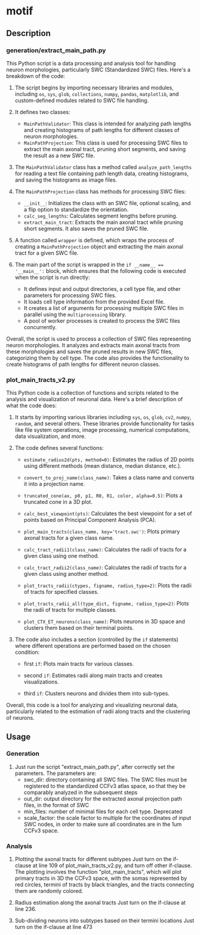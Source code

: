 # motif
## Description
### generation/extract_main_path.py
This Python script is a data processing and analysis tool for handling neuron morphologies, particularly SWC (Standardized SWC) files. Here's a breakdown of the code:

1. The script begins by importing necessary libraries and modules, including `os`, `sys`, `glob`, `collections`, `numpy`, `pandas`, `matplotlib`, and custom-defined modules related to SWC file handling.

2. It defines two classes:
   - `MainPathValidator`: This class is intended for analyzing path lengths and creating histograms of path lengths for different classes of neuron morphologies.
   - `MainPathProjection`: This class is used for processing SWC files to extract the main axonal tract, pruning short segments, and saving the result as a new SWC file.

3. The `MainPathValidator` class has a method called `analyze_path_lengths` for reading a text file containing path length data, creating histograms, and saving the histograms as image files.

4. The `MainPathProjection` class has methods for processing SWC files:
   - `__init__`: Initializes the class with an SWC file, optional scaling, and a flip option to standardize the orientation.
   - `calc_seg_lengths`: Calculates segment lengths before pruning.
   - `extract_main_tract`: Extracts the main axonal tract while pruning short segments. It also saves the pruned SWC file.

5. A function called `wrapper` is defined, which wraps the process of creating a `MainPathProjection` object and extracting the main axonal tract for a given SWC file.

6. The main part of the script is wrapped in the `if __name__ == '__main__':` block, which ensures that the following code is executed when the script is run directly:
   - It defines input and output directories, a cell type file, and other parameters for processing SWC files.
   - It loads cell type information from the provided Excel file.
   - It creates a list of arguments for processing multiple SWC files in parallel using the `multiprocessing` library.
   - A pool of worker processes is created to process the SWC files concurrently.

Overall, the script is used to process a collection of SWC files representing neuron morphologies. It analyzes and extracts main axonal tracts from these morphologies and saves the pruned results in new SWC files, categorizing them by cell type. The code also provides the functionality to create histograms of path lengths for different neuron classes.
### plot_main_tracts_v2.py
This Python code is a collection of functions and scripts related to the analysis and visualization of neuronal data. Here's a brief description of what the code does:

1. It starts by importing various libraries including `sys`, `os`, `glob`, `cv2`, `numpy`, `random`, and several others. These libraries provide functionality for tasks like file system operations, image processing, numerical computations, data visualization, and more.

2. The code defines several functions:

   - `estimate_radius2d(pts, method=0)`: Estimates the radius of 2D points using different methods (mean distance, median distance, etc.).
   
   - `convert_to_proj_name(class_name)`: Takes a class name and converts it into a projection name.
   
   - `truncated_cone(ax, p0, p1, R0, R1, color, alpha=0.5)`: Plots a truncated cone in a 3D plot.
   
   - `calc_best_viewpoint(pts)`: Calculates the best viewpoint for a set of points based on Principal Component Analysis (PCA).

   - `plot_main_tracts(class_name, key='tract.swc')`: Plots primary axonal tracts for a given class name.

   - `calc_tract_radii1(class_name)`: Calculates the radii of tracts for a given class using one method.

   - `calc_tract_radii2(class_name)`: Calculates the radii of tracts for a given class using another method.

   - `plot_tracts_radii(ctypes, figname, radius_type=2)`: Plots the radii of tracts for specified classes.

   - `plot_tracts_radii_all(type_dict, figname, radius_type=2)`: Plots the radii of tracts for multiple classes.

   - `plot_CTX_ET_neurons(class_name)`: Plots neurons in 3D space and clusters them based on their terminal points.

3. The code also includes a section (controlled by the `if` statements) where different operations are performed based on the chosen condition:

   - first `if`: Plots main tracts for various classes.

   - second `if`: Estimates radii along main tracts and creates visualizations.

   - third `if`: Clusters neurons and divides them into sub-types.

Overall, this code is a tool for analyzing and visualizing neuronal data, particularly related to the estimation of radii along tracts and the clustering of neurons.
## Usage
### Generation
1. Just run the script "extract_main_path.py", after correctly set the parameters. The parameters are:
    - swc_dir: directory containing all SWC files. The SWC files must be registered to the standardized CCFv3 atlas space, so that they be comparably analyzed in the subsequent steps
    - out_dir: output directory for the extracted axonal projection path files, in the format of SWC
    - min_files: number of minimal files for each cell type. Deprecated
    - scale_factor: the scale factor to multiple for the coordinates of input SWC nodes, in order to make sure all coordinates are in the 1um CCFv3 space.

### Analysis
1. Plotting the axonal tracts for different subtypes
Just turn on the if-clause at line 109 of plot_main_tracts_v2.py, and turn off other if-clause. The plotting involves the function "plot_main_tracts", which will plot primary tracts in 3D the CCFv3 space, with the somas represented by red circles, termini of tracts by black triangles, and the tracts connecting them are randomly colored.

2. Radius estimation along the axonal tracts
Just turn on the if-clause at line 236. 

3. Sub-dividing neurons into subtypes based on their termini locations
Just turn on the if-clause at line 473